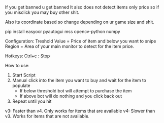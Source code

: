 If you get banned u get banned
It also does not detect items only price so if you misclick you may buy other shit.

Also its coordinate based so change depending on ur game size and shit.

pip install easyocr pyautogui mss opencv-python numpy

Configuration:
Treshold Value = Price of item and below you want to snipe
Region = Area of your main monitor to detect for the item price.

Hotkeys:
Ctrl+c : Stop

How to use:
1. Start Script
2. Manual click into the item you want to buy and wait for the item to populate
   - If below threshold bot will attempt to purchase the item
   - If above bot will do nothing and you click back out
3. Repeat until you hit

v3: Faster than v4. Only works for items that are available
v4: Slower than v3. Works for items that are not available.

